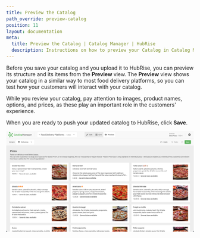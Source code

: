 ```yaml
---
title: Preview the Catalog
path_override: preview-catalog
position: 11
layout: documentation
meta:
  title: Preview the Catalog | Catalog Manager | HubRise
  description: Instructions on how to preview your Catalog in Catalog Manager. Synchronise catalogs between your EPOS and your apps.
---
```


Before you save your catalog and you upload it to HubRise, you can preview its structure and its items from the **Preview** view.
The **Preview** view shows your catalog in a similar way to most food delivery platforms, so you can test how your customers will interact with your catalog.

While you review your catalog, pay attention to images, product names, options, and prices, as these play an important role in the customers' experience.

When you are ready to push your updated catalog to HubRise, click **Save**.

![Catalog Manager Preview View](./images/021-preview-view.png)